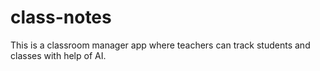 # class-notes
This is a classroom manager app where teachers can track students and classes with help of AI.
